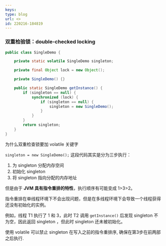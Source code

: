 ```yaml
---
keys: 
type: blog
url: <>
id: 220216-184819
---
```


### 双重检验锁：double-checked locking

```java
public class SingleDemo {

    private static volatile SingleDemo singleton;

    private final Object lock = new Object();

    private SingleDemo() {}

    public static SingleDemo getInstance() {
        if (singleton == null) {
            synchronized (lock) {
                if (singleton == null) {
                    singleton = new SingleDemo();
                }
            }
        }
        return singleton;
    }
}
```

为什么双重检查锁要加 volatile 关键字

   `singleton = new SingleDemo();` 这段代码其实是分为三步执行：

   1. 为 singleton 分配内存空间
   2. 初始化 singleton 
   3. 将 singleton 指向分配的内存地址

   但是由于 **JVM 具有指令重排的特性**，执行顺序有可能变成 1>3>2。

   指令重排在单线程环境下不会出现问题，但是在多线程环境下会导致一个线程获得还没有初始化的实例。

   例如，线程 T1 执行了 1 和 3，此时 T2 调用 `getInstance()` 后发现 singleton 不为空，因此返回 singleton ，但此时 singleton 还未被初始化。

   使用 volatile 可以禁止 singleton 在写入之前的指令重排序, 确保在第3步在前两部之后执行.
